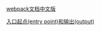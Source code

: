 [webpack文档中文版](https://webpack.docschina.org/concepts/)

[入口起点(entry point)和输出(output)](https://github.com/DotiLi/webpack/tree/master/webpack-demo1)